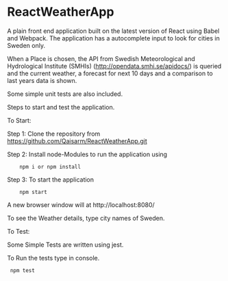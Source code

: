 # ReactWeatherApp
A plain front end application built on the latest version of React using Babel and Webpack.
The application has a autocomplete input to look for cities in Sweden only.

 When a Place is chosen, the API from Swedish Meteorological and Hydrological Institute (SMHIs) (http://opendata.smhi.se/apidocs/) is queried and the current weather, a forecast for next 10 days and a comparison to last years data is shown.

Some simple unit tests are also included.

Steps to start and test the application.

To Start:

Step 1: Clone the repository from https://github.com/Qaisarm/ReactWeatherApp.git

Step 2: Install node-Modules to run the application using

        npm i or npm install
 
Step 3: To start the application 

        npm start
        
  A new browser window will at  http://localhost:8080/
  
  To see the Weather details, type city names of Sweden.
  
  To Test:
  
  Some Simple Tests are written using jest.
  
  To Run the tests type in console.
  
     npm test
  
  
        


